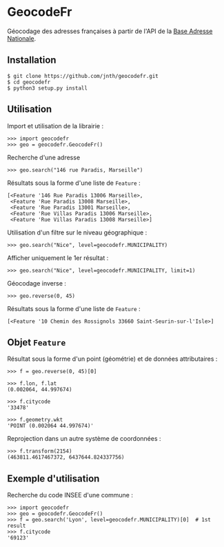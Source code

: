 # GeocodeFr

Géocodage des adresses françaises à partir de l'API de la [Base Adresse Nationale](http://adresse.data.gouv.fr/).


## Installation

    $ git clone https://github.com/jnth/geocodefr.git
    $ cd geocodefr
    $ python3 setup.py install


## Utilisation 

Import et utilisation de la librairie :

    >>> import geocodefr
    >>> geo = geocodefr.GeocodeFr()

Recherche d'une adresse

    >>> geo.search("146 rue Paradis, Marseille")
    
Résultats sous la forme d'une liste de `Feature` :

    [<Feature '146 Rue Paradis 13006 Marseille>,
     <Feature 'Rue Paradis 13008 Marseille>,
     <Feature 'Rue Paradis 13001 Marseille>,
     <Feature 'Rue Villas Paradis 13006 Marseille>,
     <Feature 'Rue Villas Paradis 13008 Marseille>]

Utilisation d'un filtre sur le niveau géographique :
    
    >>> geo.search("Nice", level=geocodefr.MUNICIPALITY)
    
Afficher uniquement le 1er résultat :

    >>> geo.search("Nice", level=geocodefr.MUNICIPALITY, limit=1)
    
Géocodage inverse :

    >>> geo.reverse(0, 45)
    
Résultats sous la forme d'une liste de `Feature` :

    [<Feature '10 Chemin des Rossignols 33660 Saint-Seurin-sur-l'Isle>]
    
    
## Objet `Feature`

Résultat sous la forme d'un point (géométrie) et de données attributaires :

    >>> f = geo.reverse(0, 45)[0]
    
    >>> f.lon, f.lat
    (0.002064, 44.997674)
    
    >>> f.citycode
    '33478'
    
    >>> f.geometry.wkt
    'POINT (0.002064 44.997674)'
    
Reprojection dans un autre système de coordonnées :

    >>> f.transform(2154)
    (463811.4617467372, 6437644.824337756)
    
    
## Exemple d'utilisation

Recherche du code INSEE d'une commune :

    >>> import geocodefr
    >>> geo = geocodefr.GeocodeFr()
    >>> f = geo.search('Lyon', level=geocodefr.MUNICIPALITY)[0]  # 1st result
    >>> f.citycode
    '69123'

